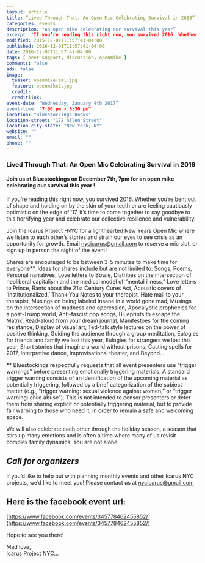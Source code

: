 ```yaml
---
layout: article
title: “Lived Through That: An Open Mic Celebrating Survival in 2016”
categories: events
description: "an open mike celebrating our survival this year”
excerpt: "If you’re reading this right now, you survived 2016. Whether you’re bent out of shape and holding on by the skin of your teeth or are feeling cautiously optimistic on the edge of  ‘17, it’s time to come together to say goodbye to this horrifying year and celebrate our collective resilience and vulnerability."
modified: 2015-12-01T11:57:41-04:00
published: 2016-12-01T11:57:41-04:00
date: 2016-12-07T11:57:41-04:00
tags: [ peer-support, discussion, openmike ]
comments: false
ads: false
image:
  teaser: openmike-sml.jpg
  feature: openmike2.jpg
  credit: 
  creditlink: 
event-date: "Wednesday, January 4th 2017”
event-time: "7:00 pm - 9:30 pm"
location: "Bluestockings Books"
location-street: "172 Allen Street"
location-city-state: "New York, NY"
website: ""
email: ""
phone: ""
---
```

### Lived Through That: An Open Mic Celebrating Survival in 2016 

#### Join us at Bluestockings on December 7th, 7pm for an open mike celebrating our survival this year !

If you’re reading this right now, you survived 2016. Whether you’re bent out of shape and holding on by the skin of your teeth or are feeling cautiously optimistic on the edge of  ‘17, it’s time to come together to say goodbye to this horrifying year and celebrate our collective resilience and vulnerability. 

Join the Icarus Project -NYC for a lighthearted New Years Open Mic where we listen to each other’s stories and strain our eyes to see crisis as an opportunity for growth. 
Email nycicarus@gmail.com to reserve a mic slot, or sign up in person the night of the event! 

Shares are encouraged to be between 3-5 minutes to make time for everyone**. Ideas for shares include but are not limited to: Songs, Poems, Personal narratives, Love letters to Bowie, Diatribes on the intersection of neoliberal capitalism and the medical model of “mental illness,” Love letters to Prince, Rants about the 21st Century Cures Act, Acoustic covers of  ‘Institutionalized,’ Thank-You Notes to your therapist, Hate mail to your therapist, Musings on being labeled insane in a world gone mad, Musings on the intersection of madness and oppression, Apocalyptic prophecies for a post-Trump world, Anti-fascist pop songs, Blueprints to escape the Matrix, Read-aloud from your dream journal, Manifestoes for the coming resistance, Display of visual art,  Ted-talk style lectures on the power of positive thinking, Guiding the audience through a group meditation, Eulogies for friends and family we lost this year, Eulogies for strangers we lost this year, Short stories that imagine a world without prisons, Casting spells for 2017, Interpretive dance, Improvisational theater, and Beyond...

** Bluestockings respectfully requests that all event presenters use “trigger warnings” before presenting emotionally triggering materials. A standard trigger warning consists of an identification of the upcoming material as potentially triggering, followed by a brief categorization of the subject matter (e.g., “trigger warning: sexual violence against women,” or “trigger warning: child abuse”). This is not intended to censor presenters or deter them from sharing explicit or potentially triggering material, but to provide fair warning to those who need it, in order to remain a safe and welcoming space.


We will also celebrate each other through the holiday season, a season that stirs up many emotions and is often a time where many of us revisit complex family dynamics. You are not alone.


## *Call for organizers*

If you’d like to help out with planning monthly events and other Icarus NYC projects, we’d like to meet you! Please contact us at nycicarus@gmail.com

## Here is the facebook event url:
[https://www.facebook.com/events/345778462455852/](https://www.facebook.com/events/345778462455852/)

Hope to see you there!<br>

Mad love,<br>
Icarus Project NYC…<br>






